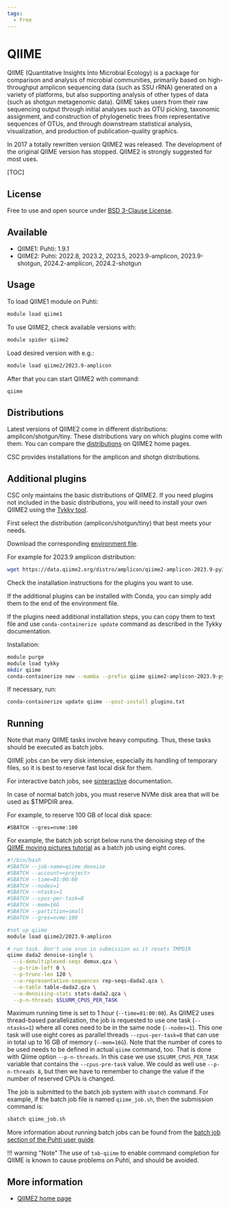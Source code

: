 ```yaml
---
tags:
  - Free
---
```


# QIIME

QIIME (Quantitative Insights Into Microbial Ecology) is a package for comparison and analysis of microbial communities,
primarily based on high-throughput amplicon sequencing data (such as SSU rRNA) generated on a variety of platforms,
but also supporting analysis of other types of data (such as shotgun metagenomic data). QIIME takes users from their
raw sequencing output through initial analyses such as OTU picking, taxonomic assignment, and construction of
phylogenetic trees from representative sequences of OTUs, and through downstream statistical analysis, visualization,
and production of publication-quality graphics.

In 2017 a totally rewritten version QIIME2 was released. The development of the original QIIME version has stopped. QIIME2 is strongly suggested for most uses.

[TOC]

## License

Free to use and open source under [BSD 3-Clause License](https://github.com/qiime2/qiime2/blob/master/LICENSE).

## Available

- QIIME1: Puhti: 1.9.1
- QIIME2: Puhti: 2022.8, 2023.2, 2023.5, 2023.9-amplicon, 2023.9-shotgun, 2024.2-amplicon, 2024.2-shotgun

## Usage

To load QIIME1 module on Puhti:

```bash
module load qiime1
```

To use QIIME2, check available versions with:

```bash
module spider qiime2
```

Load desired version with e.g.:

```bash
module load qiime2/2023.9-amplicon
```

After that you can start QIIME2 with command:

```bash
qiime
```

## Distributions

Latest versions of QIIME2 come in different distributions: amplicon/shotgun/tiny.
These distributions vary on which plugins come with them. You can compare the
[distributions](https://docs.qiime2.org/2023.9/install/#distributions) on QIIME2
home pages.

CSC provides installations for the amplicon and shotgn distributions.

## Additional plugins

CSC only maintains the basic distributions of QIIME2. If you need plugins not included in the basic distributions, you will need to install your own QIIME2 using the [Tykky tool](../computing/containers/tykky.md).

First select the distribution (amplicon/shotgun/tiny) that best meets your needs.

Download the corresponding [environment file](https://docs.qiime2.org/2023.9/install/native/).

For example for 2023.9 amplicon distribution:

```bash
wget https://data.qiime2.org/distro/amplicon/qiime2-amplicon-2023.9-py38-linux-conda.yml
```

Check the installation instructions for the plugins you want to use.

If the additional plugins can be installed with Conda, you can simply add them to the end of the
environment file.

If the plugins need additional installation steps, you can copy them to text file and use
`conda-containerize update` command as described in the Tykky documentation.

Installation:

```bash
module purge
module load tykky
mkdir qiime
conda-containerize new --mamba --prefix qiime qiime2-amplicon-2023.9-py38-linux-conda.yml
```

If necessary, run:

```bash
conda-containerize update qiime --post-install plugins.txt
```

## Running

Note that many QIIME tasks involve heavy computing. Thus, these tasks should be executed as
batch jobs.

QIIME jobs can be very disk intensive, especially its handling of temporary files, so it is best to
reserve fast local disk for them.

For interactive batch jobs, see [sinteractive](../computing/running/interactive-usage.md) documentation.

In case of normal batch jobs, you must reserve NVMe disk area that will be used as $TMPDIR area.

For example, to reserve 100 GB of local disk space:

```text
#SBATCH --gres=nvme:100
```

For example, the batch job script below runs the denoising step of the
[QIIME moving pictures tutorial](https://docs.qiime2.org/2019.7/tutorials/moving-pictures/#option-1-dada2 )
as a batch job using eight cores.

```bash
#!/bin/bash
#SBATCH --job-name=qiime_denoise
#SBATCH --account=<project>
#SBATCH --time=01:00:00
#SBATCH --nodes=1
#SBATCH --ntasks=1
#SBATCH --cpus-per-task=8
#SBATCH --mem=16G
#SBATCH --partition=small
#SBATCH --gres=nvme:100

#set up qiime
module load qiime2/2023.9-amplicon

# run task. Don't use srun in submission as it resets TMPDIR
qiime dada2 denoise-single \
  --i-demultiplexed-seqs demux.qza \
  --p-trim-left 0 \
  --p-trunc-len 120 \
  --o-representative-sequences rep-seqs-dada2.qza \
  --o-table table-dada2.qza \
  --o-denoising-stats stats-dada2.qza \
  --p-n-threads $SLURM_CPUS_PER_TASK
```

Maximum running time is set to 1 hour (`--time=01:00:00`). As QIIME2 uses thread-based
parallelization, the job is requested to use one task (`--ntasks=1`) where all cores need to be in
the same node (`--nodes=1`). This one task will use eight cores as parallel threads
`--cpus-per-task=8` that can use in total up to 16 GB of memory (`--mem=16G`). Note that the
number of cores to be used needs to be defined in actual `qiime` command, too. That is done with
Qiime option `--p-n-threads`. In this case we use `$SLURM_CPUS_PER_TASK` variable that contains the
`--cpus-pre-task` value. We could as well use `--p-n-threads 8`, but then we have to remember
to change the value if the number of reserved CPUs is changed.

The job is submitted to the batch job system with `sbatch` command. For example, if the batch job file is named `qiime_job.sh`, then the submission command is:

```bash
sbatch qiime_job.sh
```
More information about running batch jobs can be found from the [batch job section of the Puhti user guide](../computing/running/getting-started.md).

!!! warning "Note"
    The use of `tab-qiime` to enable command completion for QIIME is known to cause problems on Puhti, and should be avoided.

## More information

* [QIIME2 home page](https://qiime2.org/)
